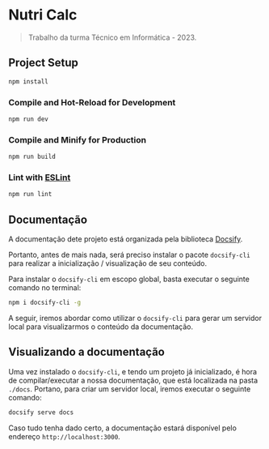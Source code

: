 # Nutri Calc

> Trabalho da turma Técnico em Informática - 2023.

## Project Setup

```sh
npm install
```

### Compile and Hot-Reload for Development

```sh
npm run dev
```

### Compile and Minify for Production

```sh
npm run build
```

### Lint with [ESLint](https://eslint.org/)

```sh
npm run lint
```

## Documentação

A documentação dete projeto está organizada pela biblioteca [Docsify](https://docsify.js.org/#/).

Portanto, antes de mais nada, será preciso instalar o pacote `docsify-cli` para realizar a inicialização / visualização de seu conteúdo.

Para instalar o `docsify-cli` em escopo global, basta executar o seguinte comando no terminal:

````bash
npm i docsify-cli -g
````

A seguir, iremos abordar como utilizar o `docsify-cli` para gerar um servidor local para visualizarmos o conteúdo da documentação.

## Visualizando a documentação

Uma vez instalado o `docsify-cli`, e tendo um projeto já inicializado, é hora de compilar/executar a nossa documentação, que está localizada na pasta `./docs`. Portano, para criar um servidor local, iremos executar o seguinte comando:

````bash
docsify serve docs
````

Caso tudo tenha dado certo, a documentação estará disponível pelo endereço `http://localhost:3000`.
